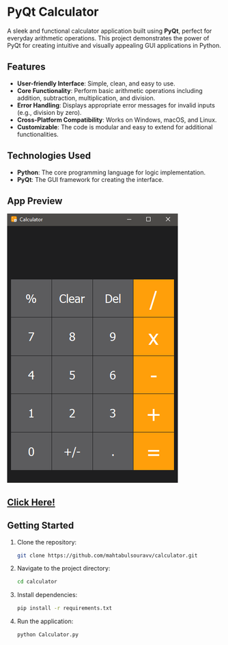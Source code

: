# PyQt Calculator  

A sleek and functional calculator application built using **PyQt**, perfect for everyday arithmetic operations. This project demonstrates the power of PyQt for creating intuitive and visually appealing GUI applications in Python.  

## Features  
- **User-friendly Interface**: Simple, clean, and easy to use.  
- **Core Functionality**: Perform basic arithmetic operations including addition, subtraction, multiplication, and division.  
- **Error Handling**: Displays appropriate error messages for invalid inputs (e.g., division by zero).  
- **Cross-Platform Compatibility**: Works on Windows, macOS, and Linux.  
- **Customizable**: The code is modular and easy to extend for additional functionalities.  

## Technologies Used  
- **Python**: The core programming language for logic implementation.  
- **PyQt**: The GUI framework for creating the interface.  

## App Preview 
![Calculator](https://github.com/mahtabulsouravv/calculator/blob/main/Preview.PNG) </br>
## [Click Here!](https://drive.google.com/file/d/1hcnEqqFXc7skeqBPPeRwhTABgldx8SIN/view?usp=sharing) 

## Getting Started  
1. Clone the repository:  
   ```bash
   git clone https://github.com/mahtabulsouravv/calculator.git  
   ```
2. Navigate to the project directory:
   ```bash
   cd calculator
   ```
3. Install dependencies:
   ```bash
   pip install -r requirements.txt
   ```
4. Run the application:
   ```bash
   python Calculator.py
   ```
